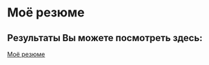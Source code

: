 # Моё резюме

## Результаты Вы можете посмотреть здесь:

[Моё резюме](https://github.com/vakhania-av/resume/)

